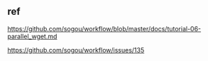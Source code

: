 ## ref

https://github.com/sogou/workflow/blob/master/docs/tutorial-06-parallel_wget.md

https://github.com/sogou/workflow/issues/135